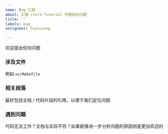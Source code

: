 ```yaml
---
name: Bug 汇报
about: 汇报 rCore-Tutorial 中遇到的问题
title: ''
labels: bug
assignees: Tuyixiang

---
```


欢迎提出任何问题

### 涉及文件
例如 `os/Makefile`

### 相关段落
最好包括文档 / 代码片段的引用，以便于我们定位问题

### 遇到问题
代码无法工作？文档与实际不符？如果能够进一步分析问题的原因则是更加欢迎的
